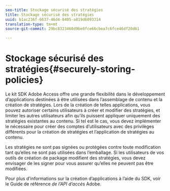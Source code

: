 ```yaml
---
seo-title: Stockage sécurisé des stratégies
title: Stockage sécurisé des stratégies
uuid: b1ac236f-6637-46d4-8405-a819d6093314
translation-type: tm+mt
source-git-commit: 29bc8323460d9be0fce66cbea7c6fce46df20d61

---
```



# Stockage sécurisé des stratégies{#securely-storing-policies}

Le kit SDK Adobe Access offre une grande flexibilité dans le développement d’applications destinées à être utilisées dans l’assemblage de contenu et la création de stratégies. Lors de la création de telles applications, vous pouvez autoriser certains utilisateurs à créer et modifier des stratégies, et limiter les autres utilisateurs afin qu’ils puissent appliquer uniquement des stratégies existantes au contenu. Si tel est le cas, vous devez implémenter le  nécessaire pour créer des comptes d’utilisateurs avec des privilèges différents pour la création de stratégies et l’application de stratégies au contenu.

Les stratégies ne sont pas signées ou protégées contre toute modification tant qu’elles ne sont pas utilisées dans l’emballage. Si les utilisateurs de vos outils de création de package modifient des stratégies, vous devez envisager de les signer pour vous assurer qu’elles ne peuvent pas être modifiées.

Pour plus d’informations sur la création d’applications à l’aide du SDK, voir le Guide de référence *de l’API d’accès* Adobe.
